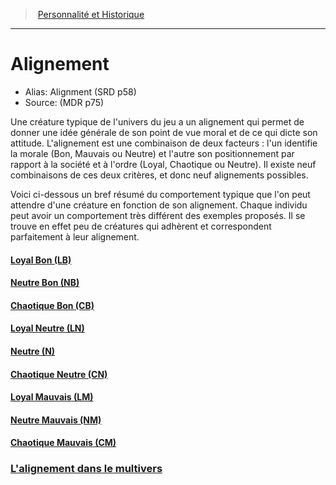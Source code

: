 ﻿>  [Personnalité et Historique](personnality_background_hd.md#)

---


# Alignement

- Alias: Alignment (SRD p58)
- Source: (MDR p75)

Une créature typique de l'univers du jeu a un alignement qui permet de donner une idée générale de son point de vue moral et de ce qui dicte son attitude. L'alignement est une combinaison de deux facteurs : l'un identifie la morale (Bon, Mauvais ou Neutre) et l'autre son positionnement par rapport à la société et à l'ordre (Loyal, Chaotique ou Neutre). Il existe neuf combinaisons de ces deux critères, et donc neuf alignements possibles.

Voici ci-dessous un bref résumé du comportement typique que l'on peut attendre d'une créature en fonction de son alignement. Chaque individu peut avoir un comportement très différent des exemples proposés. Il se trouve en effet peu de créatures qui adhèrent et correspondent parfaitement à leur alignement.



#### [Loyal Bon (LB)](hd_alignment_loyal_bon_lb.md)



#### [Neutre Bon (NB)](hd_alignment_neutre_bon_nb.md)



#### [Chaotique Bon (CB)](hd_alignment_chaotique_bon_cb.md)



#### [Loyal Neutre (LN)](hd_alignment_loyal_neutre_ln.md)



#### [Neutre (N)](hd_alignment_neutre_n.md)



#### [Chaotique Neutre (CN)](hd_alignment_chaotique_neutre_cn.md)



#### [Loyal Mauvais (LM)](hd_alignment_loyal_mauvais_lm.md)



#### [Neutre Mauvais (NM)](hd_alignment_neutre_mauvais_nm.md)



#### [Chaotique Mauvais (CM)](hd_alignment_chaotique_mauvais_cm.md)



### [L'alignement dans le multivers](hd_alignment_lalignement_dans_le_multivers.md)

